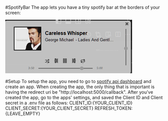 #SpotifyBar 
The app lets you have a tiny spotify bar at the borders of your screen:

![alt text](image.png)

#Setup
To setup the app, you need to go to [spotify api dashboard](https://developer.spotify.com/dashboard) and create an app.
When creating the app, the only thing that is important is having the redirect uri be "http://localhost:5000/callback".
After you've created the app, go to the apps' settings, and saved the Client ID and Client secret in a .env file as follows:
        CLIENT_ID:{YOUR_CLIENT_ID}
        CLIENT_SECRET:{YOUR_CLIENT_SECRET}
        REFRESH_TOKEN:{LEAVE_EMPTY}